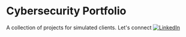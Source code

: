 # Cybersecurity Portfolio
A collection of projects for simulated clients.
Let's connect [![LinkedIn](https://img.shields.io/badge/LinkedIn-Profile-blue?logo=linkedin)](https://www.linkedin.com/in/jefferson-yankson)

